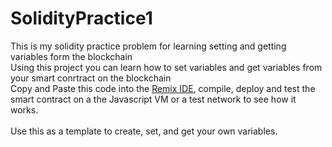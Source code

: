 # SolidityPractice1
This is my solidity practice problem for learning setting and getting variables form the blockchain <br>
Using this project you can learn how to set variables and get variables from your smart conrtract on the blockchain <br>
Copy and Paste this code into the <a href="https://remix.ethereum.org">Remix IDE</a>, compile, deploy and test the smart contract on a the Javascript VM or a test network to see how it works. <br>
<br>
Use this as a template to create, set, and get your own variables.
